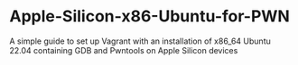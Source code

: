# Apple-Silicon-x86-Ubuntu-for-PWN
A simple guide to set up Vagrant with an installation of x86_64 Ubuntu 22.04 containing GDB and Pwntools on Apple Silicon devices
